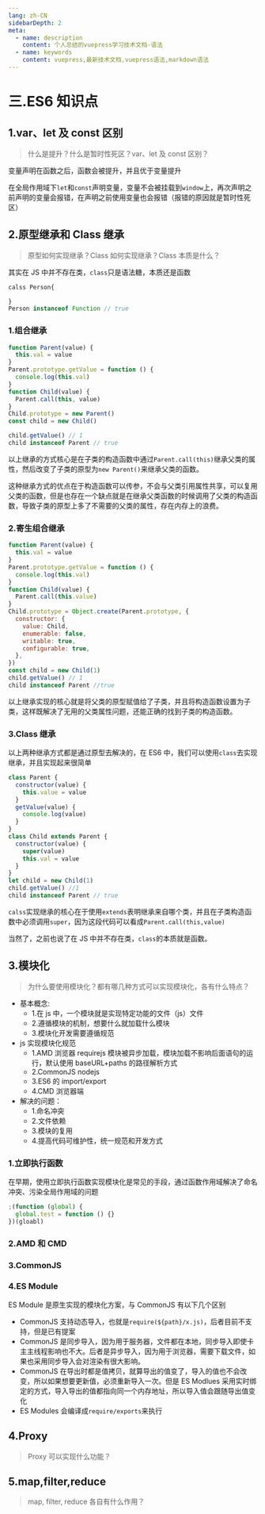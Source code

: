 ```yaml
---
lang: zh-CN
sidebarDepth: 2
meta:
  - name: description
    content: 个人总结的vuepress学习技术文档-语法
  - name: keywords
    content: vuepress,最新技术文档,vuepress语法,markdown语法
---
```


# 三.ES6 知识点

## 1.var、let 及 const 区别

> 什么是提升？什么是暂时性死区？var、let 及 const 区别？

变量声明在函数之后，函数会被提升，并且优于变量提升

在全局作用域下`let`和`const`声明变量，变量不会被挂载到`window`上，再次声明之前声明的变量会报错，在声明之前使用变量也会报错（报错的原因就是暂时性死区）

## 2.原型继承和 Class 继承

> 原型如何实现继承？Class 如何实现继承？Class 本质是什么？

其实在 JS 中并不存在类，`class`只是语法糖，本质还是函数

```js
calss Person{

}
Person instanceof Function // true
```

### 1.组合继承

```js
function Parent(value) {
  this.val = value
}
Parent.prototype.getValue = function () {
  console.log(this.val)
}
function Child(value) {
  Parent.call(this, value)
}
Child.prototype = new Parent()
const child = new Child()

child.getValue() // 1
child instanceof Parent // true
```

以上继承的方式核心是在子类的构造函数中通过`Parent.call(this)`继承父类的属性，然后改变了子类的原型为`new Parent()`来继承父类的函数。

这种继承方式的优点在于构造函数可以传参，不会与父类引用属性共享，可以复用父类的函数，但是也存在一个缺点就是在继承父类函数的时候调用了父类的构造函数，导致子类的原型上多了不需要的父类的属性，存在内存上的浪费。

### 2.寄生组合继承

```js
function Parent(value) {
  this.val = value
}
Parent.prototype.getValue = function () {
  console.log(this.val)
}
function Child(value) {
  Parent.call(this.value)
}
Child.prototype = Object.create(Parent.prototype, {
  constructor: {
    value: Child,
    enumerable: false,
    writable: true,
    configurable: true,
  },
})
const child = new Child(1)
child.getValue() // 1
child instanceof Parent //true
```

以上继承实现的核心就是将父类的原型赋值给了子类，并且将构造函数设置为子类，这样既解决了无用的父类属性问题，还能正确的找到子类的构造函数。

### 3.Class 继承

以上两种继承方式都是通过原型去解决的，在 ES6 中，我们可以使用`class`去实现继承，并且实现起来很简单

```js
class Parent {
  constructor(value) {
    this.value = value
  }
  getValue(value) {
    console.log(value)
  }
}
class Child extends Parent {
  constructor(value) {
    super(value)
    this.val = value
  }
}
let child = new Child(1)
child.getValue() //1
child instanceof Parent // true
```

`calss`实现继承的核心在于使用`extends`表明继承来自哪个类，并且在子类构造函数中必须调用`super`，因为这段代码可以看成`Parent.call(this,value)`

当然了，之前也说了在 JS 中并不存在类，`class`的本质就是函数。

## 3.模块化

> 为什么要使用模块化？都有哪几种方式可以实现模块化，各有什么特点？

- 基本概念:
  - 1.在 js 中，一个模块就是实现特定功能的文件（js）文件
  - 2.遵循模块的机制，想要什么就加载什么模块
  - 3.模块化开发需要遵循规范
- js 实现模块化规范
  - 1.AMD 浏览器 requirejs 模块被异步加载，模块加载不影响后面语句的运行，默认使用 baseURL+paths 的路径解析方式
  - 2.CommonJS nodejs
  - 3.ES6 的 import/export
  - 4.CMD 浏览器端
- 解决的问题：
  - 1.命名冲突
  - 2.文件依赖
  - 3.模块的复用
  - 4.提高代码可维护性，统一规范和开发方式

### 1.立即执行函数

在早期，使用立即执行函数实现模块化是常见的手段，通过函数作用域解决了命名冲突、污染全局作用域的问题

```js
;(function (global) {
  global.test = function () {}
})(gloabl)
```

### 2.AMD 和 CMD

### 3.CommonJS

### 4.ES Module

ES Module 是原生实现的模块化方案，与 CommonJS 有以下几个区别

- CommonJS 支持动态导入，也就是`require(${path}/x.js)`，后者目前不支持，但是已有提案
- CommonJS 是同步导入，因为用于服务器，文件都在本地，同步导入即使卡主主线程影响也不大。后者是异步导入，因为用于浏览器，需要下载文件，如果也采用同步导入会对渲染有很大影响。
- CommonJS 在导出时都是值拷贝，就算导出的值变了，导入的值也不会改变，所以如果想要更新值，必须重新导入一次。但是 ES Modlues 采用实时绑定的方式，导入导出的值都指向同一个内存地址，所以导入值会跟随导出值变化
- ES Modules 会编译成`require/exports`来执行

## 4.Proxy

> Proxy 可以实现什么功能？

## 5.map,filter,reduce

> map, filter, reduce 各自有什么作用？
